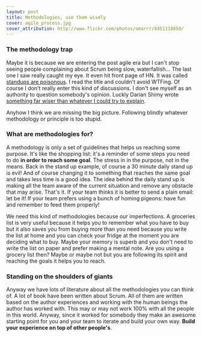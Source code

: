 ```yaml
---
layout: post
title: Methodologies, use them wisely
cover: agile_process.jpg
cover_attribution: http://www.flickr.com/photos/omarrr/8451118850/
---
```


### The methodology trap

Maybe it is because we are entering the post agile era but I can't stop seeing people complaining about Scrum being slow, waterfallish... The last one I saw really caught my eye. It even hit front page of HN. It was called [standups are poisonous](http://garethrees.co.uk/2013/03/28/standups-are-poisonous/). I read the title and couldn't avoid WTFing. Of course I don't really enter this kind of discussions. I don't see myself as an authority to question somebody's opinion. Luckly Darian Shimy wrote [something far wiser than whatever I could try to explain](http://www.darianshimy.com/blog/2013/03/30/standups-are-not-poisonous/). 

Anyhow I think we are missing the big picture. Following blindly whatever methodology or principle is too stupid.

### What are methodologies for?

A methodology is only a set of guidelines that helps us reaching some purpose. It's like the shopping list: it's a reminder of some steps you need to do __in order to reach some goal__. The stress in in the purpose, not in the means. Back in the stand up example, of course a 30 minute daily stand up is evil! And of course changing it to something that reaches the same goal and takes less time is a good idea. The idea behind the daily stand up is making all the team aware of the current situation and remove any obstacle that may arise. That's it. If your team thinks it is better to send a plain email: let be it! If your team prefers using a bunch of homing pigeons: have fun and remember to feed them properly!

We need this kind of methodologies because our imperfections. A groceries list is very useful because it helps you to remember what you have to buy but it also saves you from buying more than you need because you write the list at home and you can check your fridge at the moment you are deciding what to buy. Maybe your memory is superb and you don't need to write the list on paper and prefer making a mental note. Are you using a grocery list then? Maybe or maybe not but you are following its spirit and reaching the goals it helps you to reach. 

### Standing on the shoulders of giants

Anyway we have lots of literature about all the methodologies you can think of. A lot of book have been written about Scrum. All of them are written based on the author experiences and working with the human beings the author has worked with. This may or may not work 100% with all the people in this world. Anyway, since it worked for somebody they make an awesome starting point for you and your team to iterate and build your own way. __Build your experience on top of other people's__.

